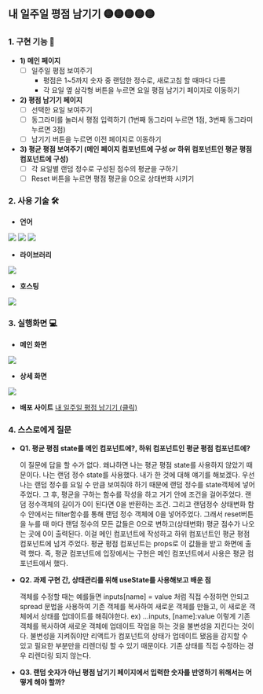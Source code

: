 ## 내 일주일 평점 남기기 🟡🟡🟡🟡🟡


### 1. 구현 기능 🤔
- **1) 메인 페이지**
    - [ ]  일주일 평점 보여주기
        - 평점은 1~5까지 숫자 중 랜덤한 정수로, 새로고침 할 때마다 다름
        - 각 요일 옆 삼각형 버튼을 누르면 요일 평점 남기기 페이지로 이동하기
- **2) 평점 남기기 페이지**
    - [ ]  선택한 요일 보여주기
    - [ ]  동그라미를 눌러서 평점 입력하기 (1번째 동그라미 누르면 1점, 3번째 동그라미 누르면 3점)
    - [ ]  남기기 버튼을 누르면 이전 페이지로 이동하기
- **3) 평균 평점 보여주기 (메인 페이지 컴포넌트에 구성 or 하위 컴포넌트인 평균 평점 컴포넌트에 구성)**
    - [ ]  각 요일별 랜덤 정수로 구성된 점수의 평균을 구하기
    - [ ]  Reset 버튼을 누르면 평점 평균을 0으로 상태변화 시키기
    
### 2. 사용 기술 🛠
- **언어**
<img src="https://img.shields.io/badge/JavaScript-F7DF1E?style=for-the-badge&logo=JavaScript&logoColor=white"> 
<img src="https://img.shields.io/badge/HTML5-E34F26?style=for-the-badge&logo=HTML5&logoColor=white">
<img src="https://img.shields.io/badge/CSS3-1572B6?style=for-the-badge&logo=CSS3&logoColor=white">

- **라이브러리**
<img src="https://img.shields.io/badge/React-61DAFB?style=for-the-badge&logo=React&logoColor=white">

- **호스팅**
<img src="https://img.shields.io/badge/Amazon AWS-232F3E?style=for-the-badge&logo=Amazon AWS&logoColor=white">

### 3. 실행화면 💻
- **메인 화면**

![](https://velog.velcdn.com/images/hongsoom/post/ed02a20e-01a5-49cf-a0ca-4e89c23674e8/image.PNG)

- **상세 화면**

![](https://velog.velcdn.com/images/hongsoom/post/60e41dd1-5884-494d-a158-f8799425b418/image.PNG)

- **배포 사이트**
[내 일주일 평점 남기기 (클릭)](http://my-week.s3-website.ap-northeast-2.amazonaws.com/)

### 4. 스스로에게 질문
- **Q1. 평균 평점 state를 메인 컴포넌트에?, 하위 컴포넌트인 평균 평점 컴포넌트에?**

    이 질문에 답을 할 수가 없다. 왜냐하면 나는 평균 평점 state를 사용하지 않았기 때문이다. 나는 랜덤 정수 state를 사용했다.
    내가 한 것에 대해 얘기를 해보겠다.
    우선 나는 랜덤 정수를 요일 수 만큼 보여줘야 하기 때문에 랜덤 정수를 state객체에 넣어주었다.
    그 후, 평균을 구하는 함수를 작성을 하고 거기 안에 조건을 걸어주었다. 랜덤 정수객체의 길이가 0이 된다면 0을 반환하는 조건.
    그리고 랜덤정수 상태변화 함수 안에서는 filter함수를 통해 랜덤 정수 객체에 0을 넣어주었다. 그래서 reset버튼을 누를 때 마다 랜덤 정수의 모든 값들은 0으로 변하고(상태변화) 평균 점수가 나오는 곳에 0이 출력된다.
    이걸 메인 컴포넌트에 작성하고 하위 컴포넌트인 평균 평점 컴포넌트에 넘겨 주었다. 평균 평점 컴포넌트는 props로 이 값들을 받고 화면에 출력 했다.
    즉, 평균 컴포넌트에 입장에서는 구현은 메인 컴포넌트에서 사용은 평균 컴포넌트에서 했다.

- **Q2. 과제 구현 간, 상태관리를 위해 useState를 사용해보고 배운 점**

    객체를 수정할 때는 예를들면 inputs[name] = value 처럼 직접 수정하면 안되고 spread 문법을 사용하여 기존 객체를 복사하여 새로운 객체를 만들고, 이 새로운 객체에서 상태를 업데이트를 해줘야한다. ex) ...inputs, [name]:value 
    이렇게 기존 객체를 복사하여 새로운 객체에 업데이트 작업을 하는 것을 불변성을 지킨다는 것이다. 불변성을 지켜줘야만 리액트가 컴포넌트의 상태가 업데이트 됐음을 감지할 수 있고 필요한 부분만을 리렌더링 할 수 있기 때문이다. 기존 상태를 직접 수정하는 경우 리렌더링 되지 않는다.

- **Q3. 랜덤 숫자가 아닌 평점 남기기 페이지에서 입력한 숫자를 반영하기 위해서는 어떻게 해야 할까?**
    
